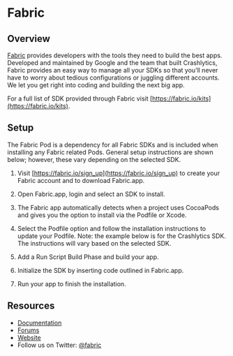 

# Fabric

## Overview

[Fabric](https://get.fabric.io) provides developers with the tools they need to build the best apps. Developed and maintained by Google and the team that built Crashlytics, Fabric provides an easy way to manage all your SDKs so that you’ll never have to worry about tedious configurations or juggling different accounts. We let you get right into coding and building the next big app.

For a full list of SDK provided through Fabric visit [https://fabric.io/kits](https://fabric.io/kits).

## Setup

The Fabric Pod is a dependency for all Fabric SDKs and is included when installing any Fabric related Pods. General setup instructions are shown below; however, these vary depending on the selected SDK.

1. Visit [https://fabric.io/sign_up](https://fabric.io/sign_up) to create your Fabric account and to download Fabric.app.

1. Open Fabric.app, login and select an SDK to install.



1. The Fabric app automatically detects when a project uses CocoaPods and gives you the option to install via the Podfile or Xcode.



1. Select the Podfile option and follow the installation instructions to update your Podfile. Note: the example below is for the Crashlytics SDK. The instructions will vary based on the selected SDK.



1. Add a Run Script Build Phase and build your app.



1. Initialize the SDK by inserting code outlined in Fabric.app.

1. Run your app to finish the installation.

## Resources

* [Documentation](https://docs.fabric.io/)
* [Forums](https://stackoverflow.com/questions/tagged/google-fabric)
* [Website](https://get.fabric.io)
* Follow us on Twitter: [@fabric](https://twitter.com/fabric)
